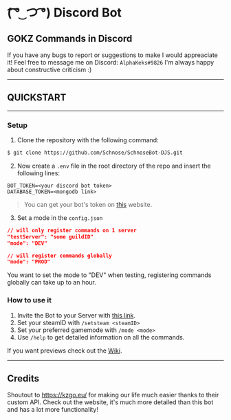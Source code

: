 # (͡ ͡° ͜ つ ͡͡°) Discord Bot

## GOKZ Commands in Discord

If you have any bugs to report or suggestions to make I would appreaciate it!
Feel free to message me on Discord: `AlphaKeks#9826`
I'm always happy about constructive criticism :)

---

## QUICKSTART

---

### Setup

1. Clone the repository with the following command:

```bash
$ git clone https://github.com/Schnose/SchnoseBot-DJS.git
```

2. Now create a `.env` file in the root directory of the repo and insert the following lines:

```
BOT_TOKEN=<your discord bot token>
DATABASE_TOKEN=<mongodb link>
```

> You can get your bot's token on [this](https://discord.com/developers/applications) website.

3. Set a mode in the `config.json`

```json
// will only register commands on 1 server
"testServer": "some guildID"
"mode": "DEV"

// will register commands globally
"mode": "PROD"
```

You want to set the mode to "DEV" when testing, registering commands globally can take up to an hour.

### How to use it

1. Invite the Bot to your Server with [this link](https://schnose.eu/bot).
2. Set your steamID with `/setsteam <steamID>`
3. Set your preferred gamemode with `/mode <mode>`
4. Use `/help` to get detailed information on all the commands.

If you want previews check out the [Wiki](https://github.com/Schnose/SchnoseBot-DJS/wiki).

---

## Credits

Shoutout to https://kzgo.eu/ for making our life much easier thanks to their custom API. Check out the website, it's much more detailed than this bot and has a lot more functionality!
